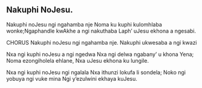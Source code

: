 ## Nakuphi NoJesu.

Nakuphi noJesu ngi ngahamba nje Noma ku kuphi kulomhlaba wonke;Ngaphandle kwAkhe a ngi nakuthaba Laph’ uJesu ekhona a ngesabi.

CHORUS
Nakuphi noJesu ngi ngahamba nje.
Nakuphi ukwesaba a ngi kwazi

Nxa ngi kuphi noJesu a ngi ngedwa Nxa ngi delwa ngabany’ u khona Yena;
Noma ezongiholela ehlane, Nxa uJesu ekhona ku lungile.

Nxa ngi kuphi noJesu ngi ngalala Nxa ithunzi lokufa li sondela;
Noko ngi yobuya ngi vuke mina Ngi y’ezulwini ekhaya kuJesu.

